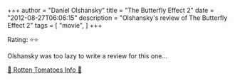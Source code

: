 +++
author = "Daniel Olshansky"
title = "The Butterfly Effect 2"
date = "2012-08-27T06:06:15"
description = "Olshansky's review of The Butterfly Effect 2"
tags = [
    "movie",
]
+++

Rating: ⭐⭐

Olshansky was too lazy to write a review for this one...

[🍅 Rotten Tomatoes Info 🍅](https://www.rottentomatoes.com//m/butterfly_effect_2)